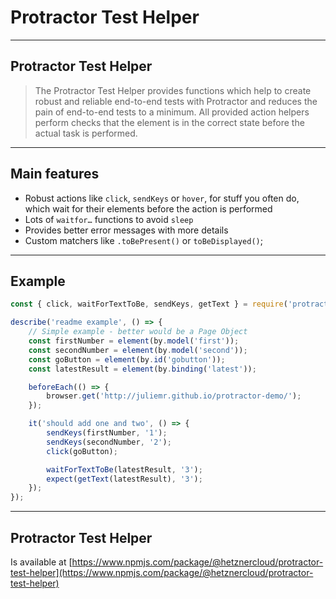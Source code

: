 # Protractor Test Helper

---

## Protractor Test Helper
> The Protractor Test Helper provides functions which help to create robust and reliable end-to-end tests with Protractor
and reduces the pain of end-to-end tests to a minimum.
All provided action helpers perform checks that the element is in the correct state before the actual task is performed.

---

## Main features

* Robust actions like `click`, `sendKeys` or `hover`, for stuff you often do, which wait for their elements before the action is performed
* Lots of `waitfor…` functions to avoid `sleep`
* Provides better error messages with more details
* Custom matchers like `.toBePresent()` or `toBeDisplayed()`; 

---

## Example
```js
const { click, waitForTextToBe, sendKeys, getText } = require('protractor-test-helper');

describe('readme example', () => {
    // Simple example - better would be a Page Object
    const firstNumber = element(by.model('first'));
    const secondNumber = element(by.model('second'));
    const goButton = element(by.id('gobutton'));
    const latestResult = element(by.binding('latest'));

    beforeEach(() => {
        browser.get('http://juliemr.github.io/protractor-demo/');
    });

    it('should add one and two', () => {
        sendKeys(firstNumber, '1');
        sendKeys(secondNumber, '2');
        click(goButton);

        waitForTextToBe(latestResult, '3');
        expect(getText(latestResult), '3');
    });
});
```

---

## Protractor Test Helper
Is available at [https://www.npmjs.com/package/@hetznercloud/protractor-test-helper](https://www.npmjs.com/package/@hetznercloud/protractor-test-helper)
